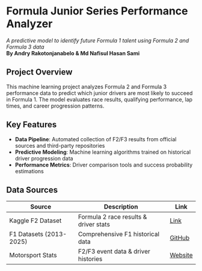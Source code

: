 # Formula Junior Series Performance Analyzer  
*A predictive model to identify future Formula 1 talent using Formula 2 and Formula 3 data*  
**By Andry Rakotonjanabelo & Md Nafisul Hasan Sami**

## Project Overview  
This machine learning project analyzes Formula 2 and Formula 3 performance data to predict which junior drivers are most likely to succeed in Formula 1. The model evaluates race results, qualifying performance, lap times, and career progression patterns.

## Key Features  
- **Data Pipeline**: Automated collection of F2/F3 results from official sources and third-party repositories  
- **Predictive Modeling**: Machine learning algorithms trained on historical driver progression data  
- **Performance Metrics**: Driver comparison tools and success probability estimations  

## Data Sources  
| Source | Description | Link |  
|--------|-------------|------|  
| Kaggle F2 Dataset | Formula 2 race results & driver stats | [Link](https://www.kaggle.com/datasets/rohanrao/formula-2-dataset) |  
| F1 Datasets (2013-2025) | Comprehensive F1 historical data | [GitHub](https://github.com/toUpperCase78/formula1-datasets) |  
| Motorsport Stats | F2/F3 event data & driver histories | [Website](https://motorsportstats.com/business/data) |  
